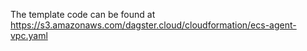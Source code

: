 The template code can be found at https://s3.amazonaws.com/dagster.cloud/cloudformation/ecs-agent-vpc.yaml